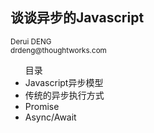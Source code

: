 <section>
    <h1>谈谈异步的Javascript</h1>
    <div><small>Derui DENG</small></div>
    <div><small>drdeng@thoughtworks.com</small></div>
</section>
<section>
    <ul>
        目录
        <li>
            Javascript异步模型
        </li>
        <li>
            传统的异步执行方式
        </li>
        <li>
            Promise
        </li>
        <li>
            Async/Await
        </li>
    </ul>
</section>